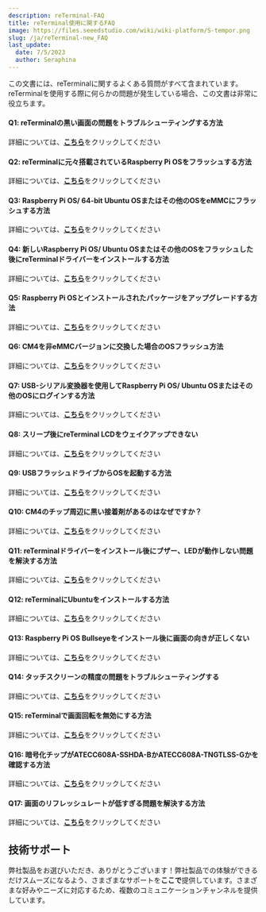 ```yaml
---
description: reTerminal-FAQ
title: reTerminal使用に関するFAQ
image: https://files.seeedstudio.com/wiki/wiki-platform/S-tempor.png
slug: /ja/reTerminal-new_FAQ
last_update:
  date: 7/5/2023
  author: Seraphina
---
```


<!-- # FAQs for reTerminal Usage -->

この文書には、reTerminalに関するよくある質問がすべて含まれています。reTerminalを使用する際に何らかの問題が発生している場合、この文書は非常に役立ちます。

#### Q1: reTerminalの黒い画面の問題をトラブルシューティングする方法

詳細については、[**こちら**](/ja/reterminal_black_screen)をクリックしてください

#### Q2: reTerminalに元々搭載されているRaspberry Pi OSをフラッシュする方法

詳細については、[**こちら**](/ja/reterminal_black_screen/#flash-raspberry-pi-os-which-is-originally-shipped-with-reterminal)をクリックしてください

#### Q3: Raspberry Pi OS/ 64-bit Ubuntu OSまたはその他のOSをeMMCにフラッシュする方法

詳細については、[**こちら**](/ja/flash_different_os_to_emmc)をクリックしてください

#### Q4: 新しいRaspberry Pi OS/ Ubuntu OSまたはその他のOSをフラッシュした後にreTerminalドライバーをインストールする方法

詳細については、[**こちら**](/ja/reterminal_black_screen/#install-reterminal-drivers-after-flashing-new-raspberry-pi-os-ubuntu-os-or-other-os)をクリックしてください

#### Q5: Raspberry Pi OSとインストールされたパッケージをアップグレードする方法

詳細については、[**こちら**](/ja/upgrade-rpiOS_installed-packages)をクリックしてください

#### Q6: CM4を非eMMCバージョンに交換した場合のOSフラッシュ方法

詳細については、[**こちら**](/ja/flashing_os_on_non-eMMC_CM4_replacement)をクリックしてください

#### Q7: USB-シリアル変換器を使用してRaspberry Pi OS/ Ubuntu OSまたはその他のOSにログインする方法

詳細については、[**こちら**](/ja/Logging_in_OS_using_USB_to_serial_converter)をクリックしてください

#### Q8: スリープ後にreTerminal LCDをウェイクアップできない

詳細については、[**こちら**](/ja/Wakeup_reTerminal_LCD_after_sleep)をクリックしてください

#### Q9: USBフラッシュドライブからOSを起動する方法

詳細については、[**こちら**](/ja/Boot_OS_from_USB_flash_drive)をクリックしてください

#### Q10: CM4のチップ周辺に黒い接着剤があるのはなぜですか？

詳細については、[**こちら**](/ja/black_glue_around_CM4)をクリックしてください

#### Q11: reTerminalドライバーをインストール後にブザー、LEDが動作しない問題を解決する方法

詳細については、[**こちら**](/ja/buzzer-leds-not-work_by_drivers)をクリックしてください

#### Q12: reTerminalにUbuntuをインストールする方法

詳細については、[**こちら**](/ja/install-ubuntu-on-reterminal)をクリックしてください

#### Q13: Raspberry Pi OS Bullseyeをインストール後に画面の向きが正しくない

詳細については、[**こちら**](/ja/Incorrect_screen_orientation_on_RPiOS_Bullseye)をクリックしてください

#### Q14: タッチスクリーンの精度の問題をトラブルシューティングする

詳細については、[**こちら**](/ja/troubleshooting-touch-screen-inaccuracy)をクリックしてください

#### Q15: reTerminalで画面回転を無効にする方法

詳細については、[**こちら**](/ja/disable_screen_rotation_on_reTerminal)をクリックしてください

#### Q16: 暗号化チップがATECC608A-SSHDA-BかATECC608A-TNGTLSS-Gかを確認する方法

詳細については、[**こちら**](/ja/check_Encryption_Chip)をクリックしてください

#### Q17: 画面のリフレッシュレートが低すぎる問題を解決する方法

詳細については、[**こちら**](/ja/screen_refresh_rate_low)をクリックしてください

## 技術サポート

弊社製品をお選びいただき、ありがとうございます！弊社製品での体験ができるだけスムーズになるよう、さまざまなサポートを**ここで**提供しています。さまざまな好みやニーズに対応するため、複数のコミュニケーションチャンネルを提供しています。

<div class="button_tech_support_container">
<a href="https://forum.seeedstudio.com/" class="button_forum"></a>
<a href="https://www.seeedstudio.com/contacts" class="button_email"></a>
</div>

<div class="button_tech_support_container">
<a href="https://discord.gg/eWkprNDMU7" class="button_discord"></a>
<a href="https://github.com/Seeed-Studio/wiki-documents/discussions/69" class="button_discussion"></a>
</div>